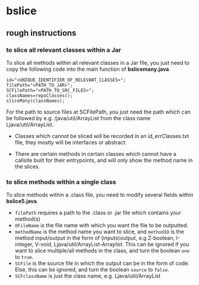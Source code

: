 # bslice

## rough instructions

### to slice all relevant classes within a Jar

To slice all methods within all relevant classes in a Jar file, you just need to copy the following code into the main function of **bslicemany.java**
```
id="<UNIQUE_IDENTIFIER_OF_RELEVANT_CLASSES>";
filePath="<PATH_TO_JAR>";
SCFilePath="<PATH_TO_SRC_FILES>";
classNames=repoClasses();
sliceMany(classNames);
```
For the path to source files at SCFilePath, you just need the path which can be followed by e.g. /java/util/ArrayList from the class name Ljava/util/ArrayList.

- Classes which cannot be sliced will be recorded in an id_errClasses.txt file, they mostly will be interfaces or abstract. 

- There are certain methods in certain classes which cannot have a callsite built for their entrypoints, and will only show the method name in the slices. 


### to slice methods within a single class

To slice methods within a .class file, you need to modify several fields within **bslice5.java**. 

- `filePath` requires a path to the .class or .jar file which contains your method(s)
- `OFileName` is the file name with which you want the file to be outputted. 
- `methodName` is the method name you want to slice, and `methodIO` is the method input/output in the form of (inputs)output, e.g Z-boolean, I-integer, V-void, Ljava/util/ArrayList-Arraylist. This can be ignored if you want to slice multiple/all methods in the class, and turn the boolean `one` to `true`.
- `SCFile` is the source file in which the output can be in the form of code. Else, this can be ignored, and turn the boolean `source` to `false`.
- `SCFclassName` is just the class name, e.g. Ljava/util/ArrayList
